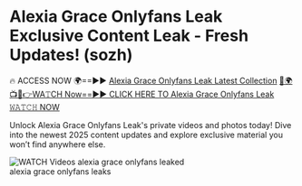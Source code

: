 # Alexia Grace Onlyfans Leak Exclusive Content Leak - Fresh Updates! (sozh)

🔥 ACCESS NOW 🌍==►► <a href="https://tinyurl.com/3fjeunct" rel="nofollow">Alexia Grace Onlyfans Leak Latest Collection</a></h3>
[🔴🌍📺📱👉WA𝚃CH Now==►► CLICK HERE TO Alexia Grace Onlyfans Leak 𝚆𝙰𝚃𝙲𝙷 NOW](https://tinyurl.com/3fjeunct)

Unlock Alexia Grace Onlyfans Leak's private videos and photos today! Dive into the newest 2025 content updates and explore exclusive material you won’t find anywhere else.


<a href="https://tinyurl.com/3fjeunct" rel="nofollow" data-target="animated-image.originalLink"><img src="https://camo.githubusercontent.com/8a4f000d20f83aca3bf7ec5f350d767afa0574a8a352519fd8cfa583a6f93a33/68747470733a2f2f692e696d6775722e636f6d2f644a486b345a712e676966" alt="WATCH Videos" data-canonical-src="https://i.imgur.com/dJHk4Zq.gif" style="max-width: 100%; display: inline-block;" data-target="animated-image.originalImage"></a>
alexia grace onlyfans leaked<br>
alexia grace onlyfans leaks